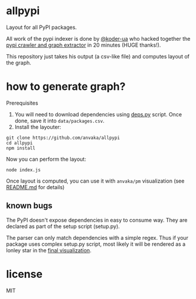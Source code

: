 # allpypi

Layout for all PyPI packages. 

All work of the pypi indexer is done by [@koder-ua](https://github.com/koder-ua/)
who hacked together the [pypi crawler and graph extractor](https://github.com/koder-ua/python_deps/blob/master/deps.py)
in 20 minutes (HUGE thanks!).

This repository just takes his output (a csv-like file) and computes layout of the graph.

# how to generate graph?

Prerequisites

1. You will need to download dependencies using [deps.py](https://github.com/koder-ua/python_deps/blob/master/deps.py)
script. Once done, save it into `data/packages.csv`.
2. Install the layouter:

```
git clone https://github.com/anvaka/allpypi
cd allpypi
npm install
```

Now you can perform the layout:

```
node index.js
```

Once layout is computed, you can use it with `anvaka/pm` visualization (see
[README.md](https://github.com/anvaka/pm) for details)

## known bugs
The PyPI doesn't expose dependencies in easy to consume way. They
are declared as part of the setup script (setup.py). 

The parser can only match dependencies with a simple regex. 
Thus if your package uses complex setup.py script, most likely it
will be rendered as a lonley star in the [final visualization](http://anvaka.github.io/pm/#/galaxy/python?cx=-2700&cy=377&cz=5622&lx=-0.0869&ly=-0.2315&lz=-0.0338&lw=0.9684&ml=150&s=1.75&l=1&v=2015-09-27T13-00-00Z).

# license

MIT
